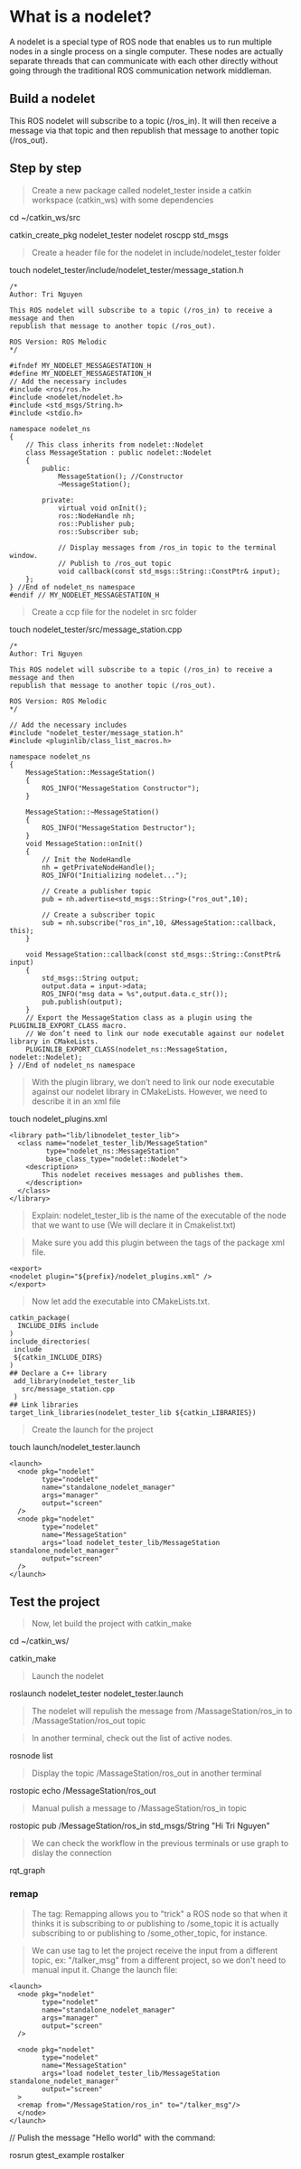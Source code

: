 # What is a nodelet?
A nodelet is a special type of ROS node that enables us to run multiple nodes in a single process on a single computer. These nodes are actually separate threads that can communicate with each other directly without going through the traditional ROS communication network middleman. 
## Build a nodelet
This ROS nodelet will subscribe to a topic (/ros_in). It will then receive a message via that topic and then republish that message to another topic (/ros_out).
## Step by step

> Create a new package called nodelet_tester inside a catkin workspace (catkin_ws) with some dependencies

cd ~/catkin_ws/src

catkin_create_pkg nodelet_tester nodelet roscpp std_msgs

> Create a header file for the nodelet in include/nodelet_tester folder

touch nodelet_tester/include/nodelet_tester/message_station.h

```
/*
Author: Tri Nguyen
 
This ROS nodelet will subscribe to a topic (/ros_in) to receive a message and then 
republish that message to another topic (/ros_out). 

ROS Version: ROS Melodic
*/

#ifndef MY_NODELET_MESSAGESTATION_H
#define MY_NODELET_MESSAGESTATION_H
// Add the necessary includes
#include <ros/ros.h>
#include <nodelet/nodelet.h>
#include <std_msgs/String.h>
#include <stdio.h>
 
namespace nodelet_ns
{
    // This class inherits from nodelet::Nodelet
    class MessageStation : public nodelet::Nodelet
    {     
        public:
            MessageStation(); //Constructor    
            ~MessageStation();          
 
        private:
            virtual void onInit();
            ros::NodeHandle nh;
            ros::Publisher pub;
            ros::Subscriber sub;
            
            // Display messages from /ros_in topic to the terminal window.
            // Publish to /ros_out topic
            void callback(const std_msgs::String::ConstPtr& input);
    };   
} //End of nodelet_ns namespace
#endif // MY_NODELET_MESSAGESTATION_H
```
> Create a ccp file for the nodelet in src folder

touch nodelet_tester/src/message_station.cpp

```
/*
Author: Tri Nguyen
 
This ROS nodelet will subscribe to a topic (/ros_in) to receive a message and then 
republish that message to another topic (/ros_out). 
 
ROS Version: ROS Melodic
*/
 
// Add the necessary includes
#include "nodelet_tester/message_station.h"
#include <pluginlib/class_list_macros.h>

namespace nodelet_ns
{    
    MessageStation::MessageStation()
    {
        ROS_INFO("MessageStation Constructor");
    } 

    MessageStation::~MessageStation()
    {
        ROS_INFO("MessageStation Destructor");
    } 
    void MessageStation::onInit()
    {
        // Init the NodeHandle
        nh = getPrivateNodeHandle();
        ROS_INFO("Initializing nodelet...");

        // Create a publisher topic
        pub = nh.advertise<std_msgs::String>("ros_out",10); 
             
        // Create a subscriber topic
        sub = nh.subscribe("ros_in",10, &MessageStation::callback, this); 
    }

    void MessageStation::callback(const std_msgs::String::ConstPtr& input)
    { 
        std_msgs::String output;
        output.data = input->data;        
        ROS_INFO("msg data = %s",output.data.c_str());
        pub.publish(output);        
    }  
    // Export the MessageStation class as a plugin using the PLUGINLIB_EXPORT_CLASS macro. 
    // We don’t need to link our node executable against our nodelet library in CMakeLists.
    PLUGINLIB_EXPORT_CLASS(nodelet_ns::MessageStation, nodelet::Nodelet);
} //End of nodelet_ns namespace
```
> With the plugin library, we don’t need to link our node executable against our nodelet library in CMakeLists. However, we need to describe it in an xml file

touch nodelet_plugins.xml

```
<library path="lib/libnodelet_tester_lib">
  <class name="nodelet_tester_lib/MessageStation" 
         type="nodelet_ns::MessageStation"  
         base_class_type="nodelet::Nodelet">
    <description>
        This nodelet receives messages and publishes them.
    </description>
  </class>
</library>
```
> Explain: nodelet_tester_lib is the name of the executable of the node that we want to use (We will declare it in Cmakelist.txt)

>Make sure you add this plugin between the <export></export> tags of the package xml file.
```
<export>
<nodelet plugin="${prefix}/nodelet_plugins.xml" />
</export>
```
> Now let add the executable into CMakeLists.txt.

```
catkin_package(
  INCLUDE_DIRS include
)
include_directories(
 include 
 ${catkin_INCLUDE_DIRS}
)
## Declare a C++ library
 add_library(nodelet_tester_lib
   src/message_station.cpp
 )
## Link libraries
target_link_libraries(nodelet_tester_lib ${catkin_LIBRARIES})
```
> Create the launch for the project

touch launch/nodelet_tester.launch

```
<launch>
  <node pkg="nodelet"
        type="nodelet"
        name="standalone_nodelet_manager" 
        args="manager"
        output="screen"
  /> 
  <node pkg="nodelet"
        type="nodelet"
        name="MessageStation"
        args="load nodelet_tester_lib/MessageStation standalone_nodelet_manager"
        output="screen"
  />
</launch>
```
## Test the project

> Now, let build the project with catkin_make

cd ~/catkin_ws/

catkin_make

> Launch the nodelet

roslaunch nodelet_tester nodelet_tester.launch

> The nodelet will repulish the message from /MassageStation/ros_in to /MassageStation/ros_out topic

> In another terminal, check out the list of active nodes.

rosnode list

> Display the topic /MassageStation/ros_out in another terminal

rostopic echo /MessageStation/ros_out 

> Manual pulish a message to /MassageStation/ros_in topic

rostopic pub /MessageStation/ros_in std_msgs/String "Hi Tri Nguyen"

> We can check the workflow in the previous terminals or use graph to dislay the connection

rqt_graph

### remap 
> The <remap> tag: Remapping allows you to "trick" a ROS node so that when it thinks it is subscribing to or publishing to /some_topic it is actually subscribing to or publishing to /some_other_topic, for instance. 

> We can use <remap> tag to let the project receive the input from a different topic, ex: "/talker_msg" from a different project, so we don't need to manual input it.
> Change the launch file:

```
<launch>
  <node pkg="nodelet"
        type="nodelet"
        name="standalone_nodelet_manager" 
        args="manager"
        output="screen"
  />
 
  <node pkg="nodelet"
        type="nodelet"
        name="MessageStation"
        args="load nodelet_tester_lib/MessageStation standalone_nodelet_manager"
        output="screen"        
  >
  <remap from="/MessageStation/ros_in" to="/talker_msg"/>
  </node>
</launch>
```
// Pulish the message "Hello world" with the command:

rosrun gtest_example rostalker